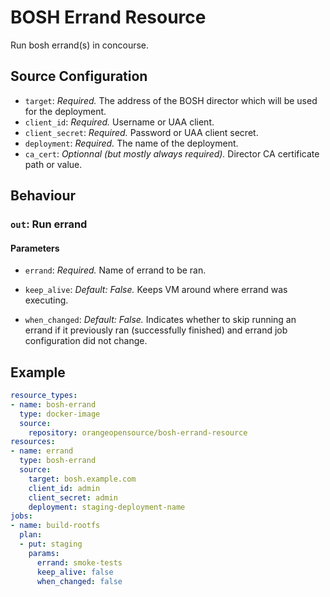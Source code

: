 # BOSH Errand Resource

Run bosh errand(s) in concourse.

## Source Configuration

* `target`: *Required.* The address of the BOSH director which will be used for
  the deployment.
* `client_id`: *Required.* Username or UAA client.
* `client_secret`: *Required.* Password or UAA client secret.
* `deployment`: *Required.* The name of the deployment.
* `ca_cert`: *Optionnal (but mostly always required).* Director CA certificate path or value.


## Behaviour

### `out`: Run errand

#### Parameters

* `errand`: *Required.* Name of errand to be ran.

* `keep_alive`: *Default: False.* Keeps VM around where errand was executing.

* `when_changed`: *Default: False.* Indicates whether to skip running an errand if it previously ran (successfully finished) and errand job configuration did not change.

## Example

``` yaml
resource_types:
- name: bosh-errand
  type: docker-image
  source:
    repository: orangeopensource/bosh-errand-resource
resources:
- name: errand
  type: bosh-errand
  source:
    target: bosh.example.com
    client_id: admin
    client_secret: admin
    deployment: staging-deployment-name
jobs:
- name: build-rootfs
  plan:
  - put: staging
    params:
	  errand: smoke-tests
	  keep_alive: false
	  when_changed: false
```